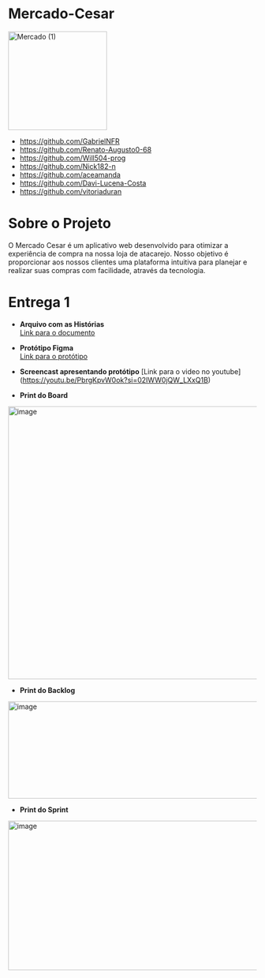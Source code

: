 # Mercado-Cesar
<img width="200" height="200" alt="Mercado (1)" src="https://github.com/user-attachments/assets/52315aa4-eb91-4376-bf8c-fd4a127e79f4" />

- https://github.com/GabrielNFR
- https://github.com/Renato-Augusto0-68
- https://github.com/Will504-prog
- https://github.com/Nick182-n
- https://github.com/aceamanda
- https://github.com/Davi-Lucena-Costa
- https://github.com/vitoriaduran

# Sobre o Projeto

O Mercado Cesar é um aplicativo web desenvolvido para otimizar a experiência de compra na nossa loja de atacarejo. Nosso objetivo é proporcionar aos nossos clientes uma plataforma intuitiva para planejar e realizar suas compras com facilidade, através da tecnologia.

# Entrega 1

- **Arquivo com as Histórias**  
  [Link para o documento](https://docs.google.com/document/d/1Thg1XWT-2qRbtW8FtkkfUA7jPVyV2t_D02Ml_3Ot1Yc/edit?tab=t.0)

- **Protótipo Figma**  
  [Link para o protótipo](https://www.figma.com/design/PY07iuI9rTkpNqudv6XKpt/Mercado-Cesar?node-id=0-1&t=WOChUomwqRsKcepr-1)

- **Screencast apresentando protótipo**
  [Link para o video no youtube]  (https://youtu.be/PbrgKpvW0ok?si=02IWW0jQW_LXxQ1B)

- **Print do Board**
<img width="1677" height="553" alt="image" src="https://github.com/user-attachments/assets/187193be-c2c7-4fa1-8432-f1cb85b2a7d7" />

- **Print do Backlog**
<img width="1340" height="197" alt="image" src="https://github.com/user-attachments/assets/a04823c6-8625-43d5-9e29-1a5637791523" />


- **Print do Sprint**
<img width="1334" height="303" alt="image" src="https://github.com/user-attachments/assets/bb2017ad-5a4a-4182-975c-041761c74ab0" />




